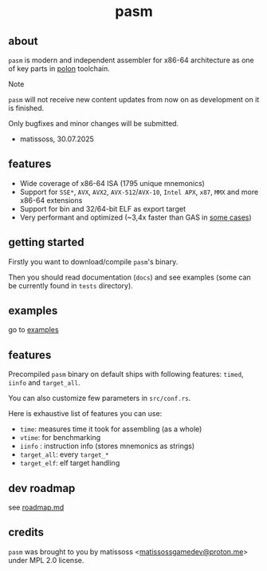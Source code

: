 <div align=center>
    <h1>pasm</h1>
</div>

## about

`pasm` is modern and independent assembler for x86-64 architecture as one of key parts in [polon](https://github.com/Matissoss/polon) toolchain.

> [!NOTE]
> `pasm` will not receive new content updates from now on as development on it is finished.
>
> Only bugfixes and minor changes will be submitted.
> - matissoss, 30.07.2025

## features

- Wide coverage of x86-64 ISA (1795 unique mnemonics)
- Support for `SSE*`, `AVX`, `AVX2`, `AVX-512`/`AVX-10`, `Intel APX`, `x87`, `MMX` and more x86-64 extensions
- Support for bin and 32/64-bit ELF as export target
- Very performant and optimized (~3,4x faster than GAS in [some cases](perf.md))

## getting started

Firstly you want to download/compile `pasm`'s binary.

Then you should read documentation (`docs`) and see examples (some can be currently found in `tests` directory).

## examples

go to [examples](examples)

## features

Precompiled `pasm` binary on default ships with following features: `timed`, `iinfo` and `target_all`.

You can also customize few parameters in `src/conf.rs`.

Here is exhaustive list of features you can use:

- `time`: measures time it took for assembling (as a whole)
- `vtime`: for benchmarking
- `iinfo` : instruction info (stores mnemonics as strings)
- `target_all`: every `target_*`
- `target_elf`: elf target handling

## dev roadmap

see [roadmap.md](roadmap.md)

## credits

`pasm` was brought to you by matissoss \<matissossgamedev@proton.me> under MPL 2.0 license.
